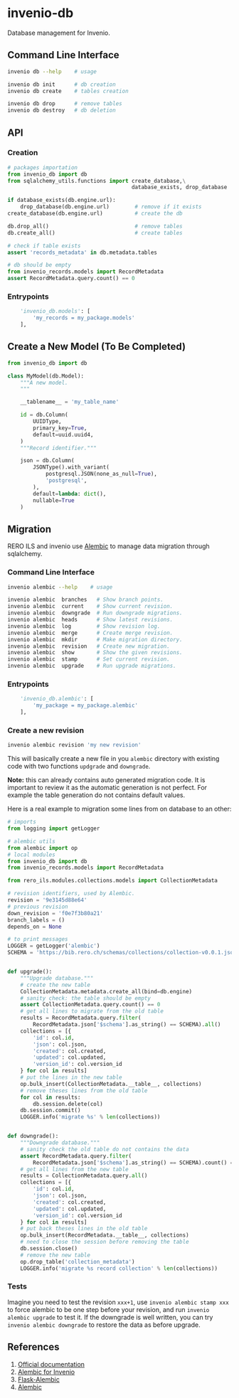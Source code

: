 # invenio-db

Database management for Invenio.

## Command Line Interface

```bash
invenio db --help    # usage

invenio db init      # db creation
invenio db create    # tables creation

invenio db drop      # remove tables
invenio db destroy   # db deletion

```

## API

### Creation

```python
# packages importation
from invenio_db import db
from sqlalchemy_utils.functions import create_database,\
                                       database_exists, drop_database

if database_exists(db.engine.url):
    drop_database(db.engine.url)        # remove if it exists
create_database(db.engine.url)          # create the db

db.drop_all()                           # remove tables
db.create_all()                         # create tables

# check if table exists
assert 'records_metadata' in db.metadata.tables

# db should be empty
from invenio_records.models import RecordMetadata
assert RecordMetadata.query.count() == 0
```

### Entrypoints

```python
    'invenio_db.models': [
        'my_records = my_package.models'
    ],
```

## Create a New Model (To Be Completed)

```python
from invenio_db import db

class MyModel(db.Model):
    """A new model.
    """

    __tablename__ = 'my_table_name'

    id = db.Column(
        UUIDType,
        primary_key=True,
        default=uuid.uuid4,
    )
    """Record identifier."""

    json = db.Column(
        JSONType().with_variant(
            postgresql.JSON(none_as_null=True),
            'postgresql',
        ),
        default=lambda: dict(),
        nullable=True
    )

```

## Migration

RERO ILS and invenio use [Alembic](https://alembic.sqlalchemy.org/en/latest/) to manage data migration through sqlalchemy.

### Command Line Interface

```bash
invenio alembic --help    # usage

invenio alembic  branches   # Show branch points.
invenio alembic  current    # Show current revision.
invenio alembic  downgrade  # Run downgrade migrations.
invenio alembic  heads      # Show latest revisions.
invenio alembic  log        # Show revision log.
invenio alembic  merge      # Create merge revision.
invenio alembic  mkdir      # Make migration directory.
invenio alembic  revision   # Create new migration.
invenio alembic  show       # Show the given revisions.
invenio alembic  stamp      # Set current revision.
invenio alembic  upgrade    # Run upgrade migrations.
```

### Entrypoints

```python
    'invenio_db.alembic': [
        'my_package = my_package.alembic'
    ],
```

### Create a new revision

```bash
invenio alembic revision 'my new revision'
```

This will basically create a new file in you `alembic` directory with existing
code with two functions `updgrade` and `downgrade`.

__Note:__ this can already contains auto generated migration code. It is
important to review it as the automatic generation is not perfect. For example
the table generation do not contains default values.

Here is a real example to migration some lines from on database to an other:

```python
# imports
from logging import getLogger

# alembic utils
from alembic import op
# local modules
from invenio_db import db
from invenio_records.models import RecordMetadata

from rero_ils.modules.collections.models import CollectionMetadata

# revision identifiers, used by Alembic.
revision = '9e3145d88e64'
# previous revision
down_revision = 'f0e7f3b80a21'
branch_labels = ()
depends_on = None

# to print messages
LOGGER = getLogger('alembic')
SCHEMA = 'https://bib.rero.ch/schemas/collections/collection-v0.0.1.json'


def upgrade():
    """Upgrade database."""
    # create the new table
    CollectionMetadata.metadata.create_all(bind=db.engine)
    # sanity check: the table should be empty
    assert CollectionMetadata.query.count() == 0
    # get all lines to migrate from the old table
    results = RecordMetadata.query.filter(
        RecordMetadata.json['$schema'].as_string() == SCHEMA).all()
    collections = [{
        'id': col.id,
        'json': col.json,
        'created': col.created,
        'updated': col.updated,
        'version_id': col.version_id
    } for col in results]
    # put the lines in the new table
    op.bulk_insert(CollectionMetadata.__table__, collections)
    # remove theses lines from the old table
    for col in results:
        db.session.delete(col)
    db.session.commit()
    LOGGER.info('migrate %s' % len(collections))


def downgrade():
    """Downgrade database."""
    # sanity check the old table do not contains the data
    assert RecordMetadata.query.filter(
        RecordMetadata.json['$schema'].as_string() == SCHEMA).count() == 0
    # get all lines from the new table
    results = CollectionMetadata.query.all()
    collections = [{
        'id': col.id,
        'json': col.json,
        'created': col.created,
        'updated': col.updated,
        'version_id': col.version_id
    } for col in results]
    # put back theses lines in the old table
    op.bulk_insert(RecordMetadata.__table__, collections)
    # need to close the session before removing the table
    db.session.close()
    # remove the new table
    op.drop_table('collection_metadata')
    LOGGER.info('migrate %s record collection' % len(collections))
```

### Tests

Imagine you need to test the revision `xxx+1`, use `invenio alembic stamp xxx` to force alembic to be one step before your revision, and run `invenio alembic upgrade` to test it. If the downgrade is well written, you can try `invenio alembic downgrade` to restore the data as before upgrade.

## References

1. [Official documentation](https://invenio-db.readthedocs.io/)
2. [Alembic for Invenio](https://invenio-db.readthedocs.io/en/latest/alembic.html)
3. [Flask-Alembic](https://flask-alembic.readthedocs.io/en/latest/)
4. [Alembic](https://alembic.sqlalchemy.org/en/latest/)
